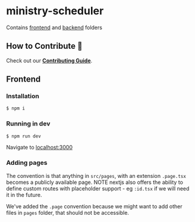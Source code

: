 # ministry-scheduler

Contains [frontend](./frontend) and [backend](./backend) folders

## How to Contribute 🤝

Check out our [__Contributing Guide__](./contributing.md).

## Frontend

### Installation

```sh
$ npm i
```

### Running in dev

```sh
$ npm run dev
```

Navigate to [localhost:3000](http://localhost:3000)

### Adding pages

The convention is that anything in `src/pages`, with an extension `.page.tsx` becomes a publicly available page. NOTE nextjs also offers the ability to define custom routes with placeholder support - eg `:id.tsx` if we will need it in the future.

We've added the `.page` convention because we might want to add other files in `pages` folder, that should not be accessible.
